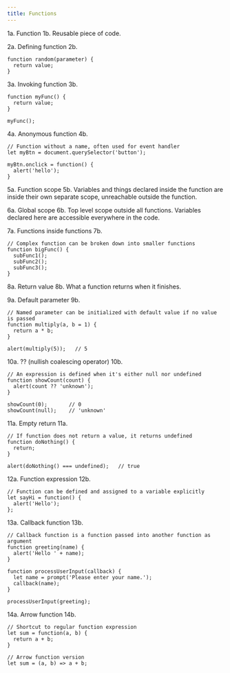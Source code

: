 ```yaml
---
title: Functions
---
```


1a. Function
1b. Reusable piece of code.

2a. Defining function
2b.
```
function random(parameter) {
  return value;
}
```

3a. Invoking function
3b.
```
function myFunc() {
  return value;
}

myFunc();
```

4a. Anonymous function
4b.
```
// Function without a name, often used for event handler
let myBtn = document.querySelector('button');

myBtn.onclick = function() {
  alert('hello');
}
```

5a. Function scope
5b. Variables and things declared inside the function are inside their own separate scope, unreachable outside the function.

6a. Global scope
6b. Top level scope outside all functions. Variables declared here are accessible everywhere in the code.

7a. Functions inside functions
7b.
```
// Complex function can be broken down into smaller functions
function bigFunc() {
  subFunc1();
  subFunc2();
  subFunc3();
}
```

8a. Return value
8b. What a function returns when it finishes.

9a. Default parameter
9b.
```
// Named parameter can be initialized with default value if no value is passed
function multiply(a, b = 1) {
  return a * b;
}

alert(multiply(5));   // 5
```

10a. ?? (nullish coalescing operator)
10b.
```
// An expression is defined when it's either null nor undefined
function showCount(count) {
  alert(count ?? 'unknown');
}

showCount(0);       // 0
showCount(null);    // 'unknown'
```

11a. Empty return
11a.
```
// If function does not return a value, it returns undefined
function doNothing() {
  return;
}

alert(doNothing() === undefined);   // true
```

12a. Function expression
12b.
```
// Function can be defined and assigned to a variable explicitly
let sayHi = function() {
  alert('Hello');
};
```

13a. Callback function
13b.
```
// Callback function is a function passed into another function as argument
function greeting(name) {
  alert('Hello ' + name);
}

function processUserInput(callback) {
  let name = prompt('Please enter your name.');
  callback(name);
}

processUserInput(greeting);
```

14a. Arrow function
14b.
```
// Shortcut to regular function expression
let sum = function(a, b) {
  return a + b;
}

// Arrow function version
let sum = (a, b) => a + b;
```